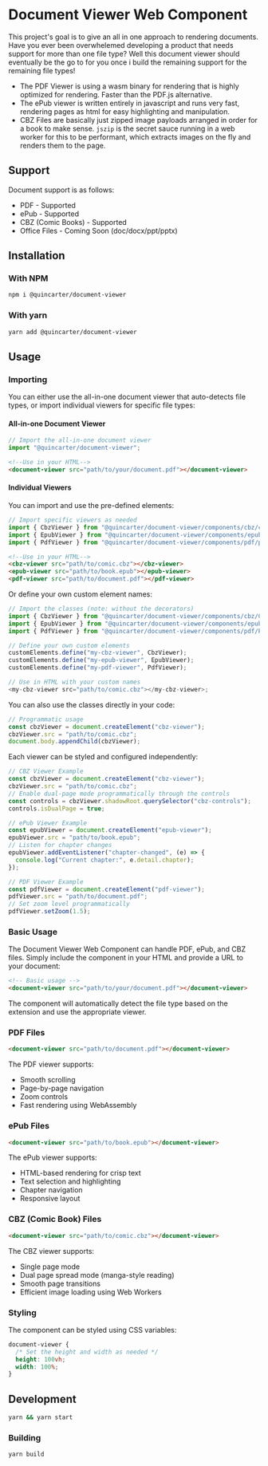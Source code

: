 # Document Viewer Web Component

This project's goal is to give an all in one approach to rendering documents. Have you ever been overwhelemed developing a product that needs support for more than one file type? Well this document viewer should eventually be the go to for you once i build the remaining support for the remaining file types!

- The PDF Viewer is using a wasm binary for rendering that is highly optimized for rendering. Faster than the PDF.js alternative.
- The ePub viewer is written entirely in javascript and runs very fast, rendering pages as html for easy highlighting and manipulation.
- CBZ Files are basically just zipped image payloads arranged in order for a book to make sense. `jszip` is the secret sauce running in a web worker for this to be performant, which extracts images on the fly and renders them to the page.

## Support

Document support is as follows:

- PDF - Supported
- ePub - Supported
- CBZ (Comic Books) - Supported
- Office Files - Coming Soon (doc/docx/ppt/pptx)

## Installation

### With NPM

```bash
npm i @quincarter/document-viewer
```

### With yarn

```bash
yarn add @quincarter/document-viewer
```

## Usage

### Importing

You can either use the all-in-one document viewer that auto-detects file types, or import individual viewers for specific file types:

#### All-in-one Document Viewer

```typescript
// Import the all-in-one document viewer
import "@quincarter/document-viewer";
```

```html
<!--Use in your HTML-->
<document-viewer src="path/to/your/document.pdf"></document-viewer>
```

#### Individual Viewers

You can import and use the pre-defined elements:

```typescript
// Import specific viewers as needed
import { CbzViewer } from "@quincarter/document-viewer/components/cbz/cbz-viewer";
import { EpubViewer } from "@quincarter/document-viewer/components/epub/epub-viewer";
import { PdfViewer } from "@quincarter/document-viewer/components/pdf/pdf-viewer";
```

```html
<!--Use in your HTML-->
<cbz-viewer src="path/to/comic.cbz"></cbz-viewer>
<epub-viewer src="path/to/book.epub"></epub-viewer>
<pdf-viewer src="path/to/document.pdf"></pdf-viewer>
```

Or define your own custom element names:

```typescript
// Import the classes (note: without the decorators)
import { CbzViewer } from "@quincarter/document-viewer/components/cbz/CbzViewer";
import { EpubViewer } from "@quincarter/document-viewer/components/epub/EpubViewer";
import { PdfViewer } from "@quincarter/document-viewer/components/pdf/PdfViewer";

// Define your own custom elements
customElements.define("my-cbz-viewer", CbzViewer);
customElements.define("my-epub-viewer", EpubViewer);
customElements.define("my-pdf-viewer", PdfViewer);

// Use in HTML with your custom names
<my-cbz-viewer src="path/to/comic.cbz"></my-cbz-viewer>;
```

You can also use the classes directly in your code:

```typescript
// Programmatic usage
const cbzViewer = document.createElement("cbz-viewer");
cbzViewer.src = "path/to/comic.cbz";
document.body.appendChild(cbzViewer);
```

Each viewer can be styled and configured independently:

```typescript
// CBZ Viewer Example
const cbzViewer = document.createElement("cbz-viewer");
cbzViewer.src = "path/to/comic.cbz";
// Enable dual-page mode programmatically through the controls
const controls = cbzViewer.shadowRoot.querySelector("cbz-controls");
controls.isDualPage = true;

// ePub Viewer Example
const epubViewer = document.createElement("epub-viewer");
epubViewer.src = "path/to/book.epub";
// Listen for chapter changes
epubViewer.addEventListener("chapter-changed", (e) => {
  console.log("Current chapter:", e.detail.chapter);
});

// PDF Viewer Example
const pdfViewer = document.createElement("pdf-viewer");
pdfViewer.src = "path/to/document.pdf";
// Set zoom level programmatically
pdfViewer.setZoom(1.5);
```

### Basic Usage

The Document Viewer Web Component can handle PDF, ePub, and CBZ files. Simply include the component in your HTML and provide a URL to your document:

```html
<!-- Basic usage -->
<document-viewer src="path/to/your/document.pdf"></document-viewer>
```

The component will automatically detect the file type based on the extension and use the appropriate viewer.

### PDF Files

```html
<document-viewer src="path/to/document.pdf"></document-viewer>
```

The PDF viewer supports:

- Smooth scrolling
- Page-by-page navigation
- Zoom controls
- Fast rendering using WebAssembly

### ePub Files

```html
<document-viewer src="path/to/book.epub"></document-viewer>
```

The ePub viewer supports:

- HTML-based rendering for crisp text
- Text selection and highlighting
- Chapter navigation
- Responsive layout

### CBZ (Comic Book) Files

```html
<document-viewer src="path/to/comic.cbz"></document-viewer>
```

The CBZ viewer supports:

- Single page mode
- Dual page spread mode (manga-style reading)
- Smooth page transitions
- Efficient image loading using Web Workers

### Styling

The component can be styled using CSS variables:

```css
document-viewer {
  /* Set the height and width as needed */
  height: 100vh;
  width: 100%;
}
```

## Development

```bash
yarn && yarn start
```

### Building

```bash
yarn build
```
